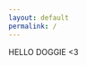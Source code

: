 ```yaml
---
layout: default
permalink: /
---
```


HELLO DOGGIE <3

<script type="text/javascript" src="https://cdn.jsdelivr.net/npm/particles.js/particles.min.js"></script>
<script type="text/javascript" src="{{ "/assets/js/particles.js" | absolute_url }}"></script>